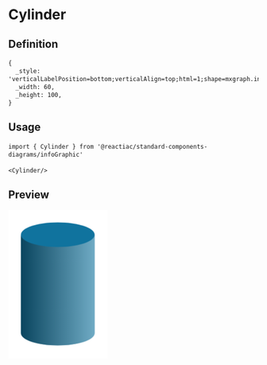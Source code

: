 # Cylinder

## Definition

```
{
  _style: 'verticalLabelPosition=bottom;verticalAlign=top;html=1;shape=mxgraph.infographic.cylinder;fillColor=#10739E;strokeColor=none;',
  _width: 60,
  _height: 100,
}
```

## Usage

```
import { Cylinder } from '@reactiac/standard-components-diagrams/infoGraphic'

<Cylinder/>
```

## Preview

<img src="./cylinder.png" width="200"/>
